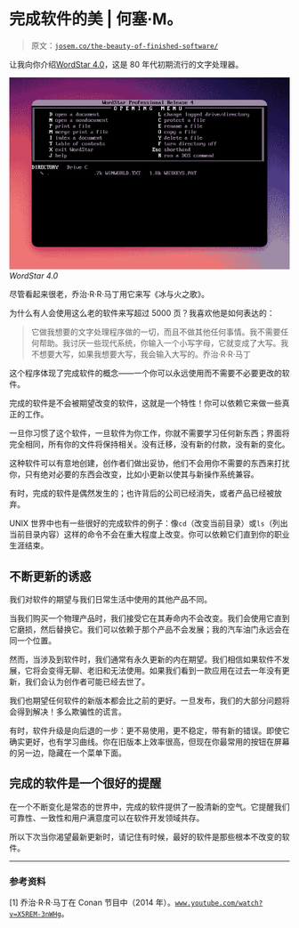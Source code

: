 # 完成软件的美 | 何塞·M。

> 原文：[`josem.co/the-beauty-of-finished-software/`](https://josem.co/the-beauty-of-finished-software/)

让我向你介绍[WordStar 4.0](https://en.wikipedia.org/wiki/WordStar)，这是 80 年代初期流行的文字处理器。

<picture>![Wordstar 4.0](img/f066989ffb4e8d6a7eef611f48b73a97.png)</picture> *WordStar 4.0*

尽管看起来很老，乔治·R·R·马丁用它来写《冰与火之歌》。

为什么有人会使用这么老的软件来写超过 5000 页？我喜欢他是如何表达的：

> 它做我想要的文字处理程序做的一切，而且不做其他任何事情。我不需要任何帮助。我讨厌一些现代系统，你输入一个小写字母，它就变成了大写。我不想要大写，如果我想要大写，我会输入大写的。乔治·R·R·马丁

这个程序体现了完成软件的概念——一个你可以永远使用而不需要不必要更改的软件。

完成的软件是不会被期望改变的软件，这就是一个特性！你可以依赖它来做一些真正的工作。

一旦你习惯了这个软件，一旦软件为你工作，你就不需要学习任何新东西；界面将完全相同，所有你的文件将保持相关。没有迁移，没有新的付款，没有新的变化。

这种软件可以有意地创建，创作者们做出妥协，他们不会用你不需要的东西来打扰你，只有绝对必要的东西会改变，比如小更新以使其与新操作系统兼容。

有时，完成的软件是偶然发生的；也许背后的公司已经消失，或者产品已经被放弃。

UNIX 世界中也有一些很好的完成软件的例子：像`cd`（改变当前目录）或`ls`（列出当前目录内容）这样的命令不会在重大程度上改变。你可以依赖它们直到你的职业生涯结束。

## 不断更新的诱惑

我们对软件的期望与我们日常生活中使用的其他产品不同。

当我们购买一个物理产品时，我们接受它在其寿命内不会改变。我们会使用它直到它磨损，然后替换它。我们可以依赖于那个产品不会发展；我的汽车油门永远会在同一个位置。

然而，当涉及到软件时，我们通常有永久更新的内在期望。我们相信如果软件不发展，它将会变得无聊、老旧和无法使用。如果我们看到一款应用在过去一年没有更新，我们会认为创作者可能已经去世了。

我们也期望任何软件的新版本都会比之前的更好。一旦发布，我们的大部分问题将会得到解决！多么欺骗性的谎言。

有时，软件升级是向后退的一步：更不易使用，更不稳定，带有新的错误。即使它确实更好，也有学习曲线。你在旧版本上效率很高，但现在你最常用的按钮在屏幕的另一边，隐藏在一个菜单下面。

## 完成的软件是一个很好的提醒

在一个不断变化是常态的世界中，完成的软件提供了一股清新的空气。它提醒我们可靠性、一致性和用户满意度可以在软件开发领域共存。

所以下次当你渴望最新更新时，请记住有时候，最好的软件是那些根本不改变的软件。

* * *

### 参考资料

[1] 乔治·R·R·马丁在 Conan 节目中（2014 年）。[`www.youtube.com/watch?v=X5REM-3nWHg`](https://www.youtube.com/watch?v=X5REM-3nWHg)。 
